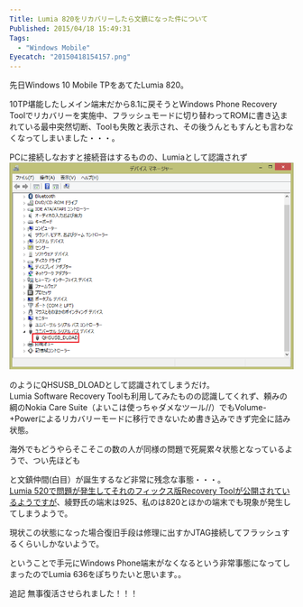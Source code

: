 ```yaml
---
Title: Lumia 820をリカバリーしたら文鎮になった件について
Published: 2015/04/18 15:49:31
Tags:
  - "Windows Mobile"
Eyecatch: "20150418154157.png"
---
```

先日Windows 10 Mobile TPをあてたLumia 820。  

10TP堪能したしメイン端末だから8.1に戻そうとWindows Phone Recovery Toolでリカバリーを実施中、フラッシュモードに切り替わってROMに書き込まれている最中突然切断、Toolも失敗と表示され、その後うんともすんとも言わなくなってしまいました・・・。  

PCに接続しなおすと接続音はするものの、Lumiaとして認識されず
![](20150418154157.png) 

のようにQHSUSB_DLOADとして認識されてしまうだけ。  
Lumia Software Recovery Toolも利用してみたものの認識してくれず、頼みの綱のNokia Care Suite（よいこは使っちゃダメなツール//）でもVolume-+Powerによるリカバリーモードに移行できないため書き込みできず完全に詰み状態。  

海外でもどうやらそこそこの数の人が同様の問題で死屍累々状態となっているようで、つい先ほども

<?# Twitter 589314573754208256 /?>

と文鎮仲間(白目）が誕生するなど非常に残念な事態・・・。  
[Lumia 520で問題が発生してそれのフィックス版Recovery Toolが公開されているようですが](http://answers.microsoft.com/en-us/insider/forum/insider_wintp-insider_repair/lumia-520521devices-unusable-after-using-windows/c5d072d5-c26e-4a02-907d-fde2ca5e34c7)、綾野氏の端末は925、私のは820とほかの端末でも現象が発生してしまうようで。  

現状この状態になった場合復旧手段は修理に出すかJTAG接続してフラッシュするくらいしかないようで。  

ということで手元にWindows Phone端末がなくなるという非常事態になってしまったのでLumia 636をぽちりたいと思います。。  

追記
無事復活させられました！！！  

<?# OEmbed "http://blog.thty.net/entry/2015/05/19/210256" /?>

